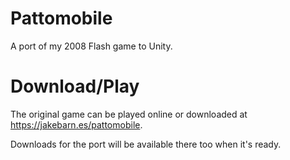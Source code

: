 Pattomobile
===========

A port of my 2008 Flash game to Unity.

Download/Play
=============

The original game can be played online or downloaded at https://jakebarn.es/pattomobile.

Downloads for the port will be available there too when it's ready.
